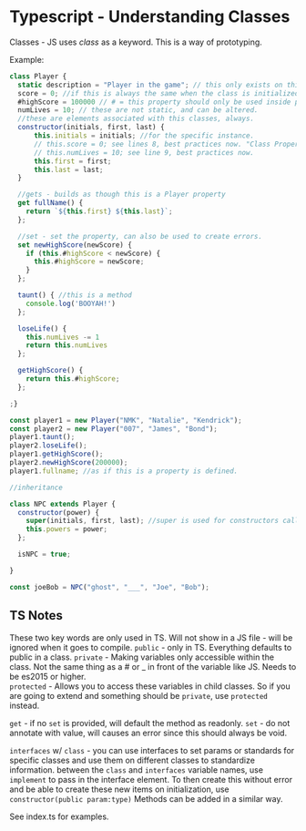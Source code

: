# Typescript - Understanding Classes 

Classes - JS uses *class* as a keyword. This is a way of prototyping. 

Example: 
```javascript 
class Player {
  static description = "Player in the game"; // this only exists on this class, not the individual players. Belongs only to the class with the static keyword. 
  score = 0; //if this is always the same when the class is initialized.
  #highScore = 100000 // # = this property should only be used inside player class, replaces _ 
  numLives = 10; // these are not static, and can be altered. 
  //these are elements associated with this classes, always.  
  constructor(initials, first, last) {
      this.initials = initials; //for the specific instance. 
      // this.score = 0; see lines 8, best practices now. "Class Properties"  
      // this.numLives = 10; see line 9, best practices now. 
      this.first = first;
      this.last = last;
  }

  //gets - builds as though this is a Player property 
  get fullName() {
    return `${this.first} ${this.last}`;
  };

  //set - set the property, can also be used to create errors. 
  set newHighScore(newScore) {
    if (this.#highScore < newScore) {
      this.#highScore = newScore; 
    }
  };

  taunt() { //this is a method 
    console.log('BOOYAH!')
  };

  loseLife() {
    this.numLives -= 1
    return this.numLives
  };

  getHighScore() {
    return this.#highScore; 
  };

;}

const player1 = new Player("NMK", "Natalie", "Kendrick"); 
const player2 = new Player("007", "James", "Bond");
player1.taunt(); 
player2.loseLife(); 
player1.getHighScore(); 
player2.newHighScore(200000);
player1.fullname; //as if this is a property is defined. 

//inheritance 

class NPC extends Player {
  constructor(power) { 
    super(initials, first, last); //super is used for constructors called in inheritances classes. This will allow the requirements from the extended class
    this.powers = power; 
  };   

  isNPC = true; 

}

const joeBob = NPC("ghost", "___", "Joe", "Bob");

```

## TS Notes

These two key words are only used in TS. Will not show in a JS file - will be ignored when it goes to compile. 
`public` - only in TS. Everything defaults to public in a class.
`private` - Making variables only accessible within the class. Not the same thing as a # or _ in front of the variable like JS. 
  Needs to be es2015 or higher.  
`protected` - Allows you to access these variables in child classes. So if you are going to extend and something should be `private`, use `protected` instead. 

`get` - if no `set` is provided, will default the method as readonly. 
`set` - do not annotate with value, will causes an error since this should always be void.  

`interfaces` w/ `class` - you can use interfaces to set params or standards for specific classes and use them on different classes to standardize information. between the `class`  and `interfaces` variable names, use `implement` to pass in the interface element. 
To then create this without error and be able to create these new items on initialization, use `constructor(public param:type)`
Methods can be added in a similar way. 

See index.ts for examples. 